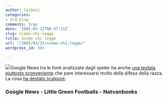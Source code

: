 ```yaml
---
author: leibniz
categories:
- old-blog
comments: true
date: '2005-03-22T08:47:11Z'
slug: scemo-chi-legge
title: Scemo chi legge
url: "/2005/03/22/scemo-chi-legge/"
wordpress_id: 395

---
```

![](https://www.natvanbooks.com/cat/3000.gif)Google News tra le fonti analizzate dagli spider ha anche [una testata piuttosto sconveniente](https://news.google.com/news?hl=en&ned=us&ie=UTF-8&scoring=d&q=%22national%20vanguard%22) che pare interessarsi molto della difesa della razza. La cosa [ha destato scalpore](https://littlegreenfootballs.com/weblog/?entry=15145&only=yes).




### Google News - Little Green Footballs - Natvanbooks









